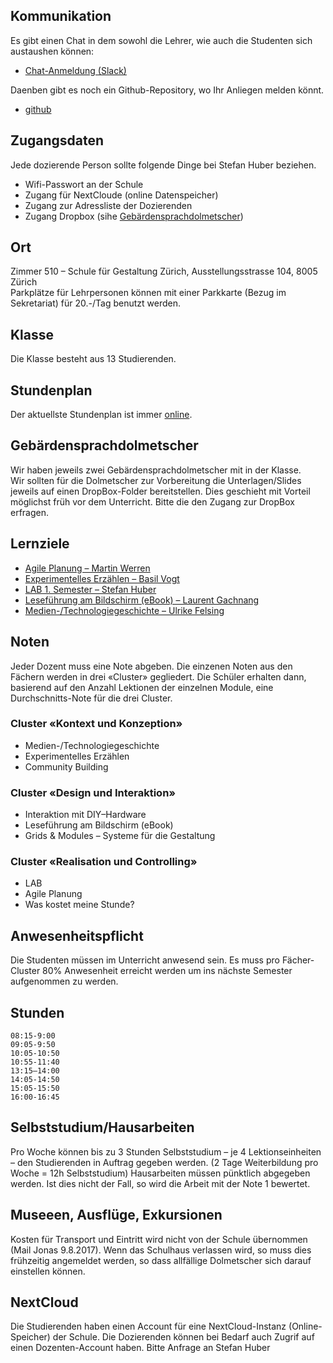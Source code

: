 ## Kommunikation
Es gibt einen Chat in dem sowohl die Lehrer, wie auch die Studenten sich austaushen können:

* [Chat-Anmeldung (Slack)](https://join.slack.com/t/logrinto/shared_invite/MjI5OTA0MDE2MjU3LTE1MDM0NzQ5NjYtMWJkMzJhYjlhNw)

Daenben gibt es noch ein Github-Repository, wo Ihr Anliegen melden könnt.
* [github](https://github.com/logrinto/IAD2017/issues)
## Zugangsdaten
Jede dozierende Person sollte folgende Dinge bei Stefan Huber beziehen.
* Wifi-Passwort an der Schule
* Zugang für NextCloude (online Datenspeicher)
* Zugang zur Adressliste der Dozierenden
* Zugang Dropbox (sihe [Gebärdensprachdolmetscher](#Gebärdensprachdolmetscher))
## Ort 
Zimmer 510 – Schule für Gestaltung Zürich, Ausstellungsstrasse 104, 8005 Zürich  
Parkplätze für Lehrpersonen können mit einer Parkkarte (Bezug im Sekretariat) für 20.-/Tag benutzt werden.

## Klasse
Die Klasse besteht aus 13 Studierenden.

## Stundenplan
Der aktuellste Stundenplan ist immer [online](https://logrinto.github.io/IAD2017.timetable/).

## Gebärdensprachdolmetscher
Wir haben jeweils zwei Gebärdensprachdolmetscher mit in der Klasse.  
Wir sollten für die Dolmetscher zur Vorbereitung die Unterlagen/Slides jeweils auf einen DropBox-Folder bereitstellen. Dies geschieht mit Vorteil möglichst früh vor dem Unterricht. Bitte die den Zugang zur DropBox erfragen.

## Lernziele
* [Agile Planung – Martin Werren](./lernziele/HS2017/agil.md)
* [Experimentelles Erzählen – Basil Vogt](./lernziele/HS2017/expstory.md)
* [LAB 1. Semester – Stefan Huber](https://signalwerk.github.io/IAD.LAB.DOC/ziele/)
* [Leseführung am Bildschirm (eBook) – Laurent Gachnang](./lernziele/HS2017/readscreen.md)
* [Medien-/Technologiegeschichte – Ulrike Felsing](./lernziele/HS2017/artcontext.md)

## Noten
Jeder Dozent muss eine Note abgeben. Die einzenen Noten aus den Fächern werden in drei «Cluster» gegliedert. Die Schüler erhalten dann, basierend auf den Anzahl Lektionen der einzelnen Module, eine Durchschnitts-Note für die drei Cluster.

### Cluster «Kontext und Konzeption»
* Medien-/Technologiegeschichte
* Experimentelles Erzählen
* Community Building
<!-- * Technologiegeschichte der Schrift -->
### Cluster «Design und Interaktion»
<!-- * Interaktive Grafiken -->
* Interaktion mit DIY–Hardware
* Leseführung am Bildschirm (eBook)
* Grids & Modules – Systeme für die Gestaltung
### Cluster «Realisation und Controlling»
* LAB
* Agile Planung
* Was kostet meine Stunde? 

## Anwesenheitspflicht
Die Studenten müssen im Unterricht anwesend sein. Es muss pro Fächer-Cluster 80% Anwesenheit erreicht werden um ins nächste Semester aufgenommen zu werden.

## Stunden
```
08:15-9:00
09:05-9:50
10:05-10:50
10:55-11:40
13:15–14:00
14:05-14:50
15:05-15:50
16:00-16:45
```

## Selbststudium/Hausarbeiten
Pro Woche können bis zu 3 Stunden Selbststudium – je 4 Lektionseinheiten – den Studierenden in Auftrag gegeben werden. (2 Tage Weiterbildung pro Woche = 12h Selbststudium)
Hausarbeiten müssen pünktlich abgegeben werden. Ist dies nicht der Fall, so wird die Arbeit mit der Note 1 bewertet.


## Museeen, Ausflüge, Exkursionen
Kosten für Transport und Eintritt wird nicht von der Schule übernommen (Mail Jonas 9.8.2017).
Wenn das Schulhaus verlassen wird, so muss dies frühzeitig angemeldet werden, so dass allfällige Dolmetscher sich darauf einstellen können.

## NextCloud
Die Studierenden haben einen Account für eine NextCloud-Instanz (Online-Speicher) der Schule. Die Dozierenden können bei Bedarf auch Zugrif auf einen Dozenten-Account haben. Bitte Anfrage an Stefan Huber
